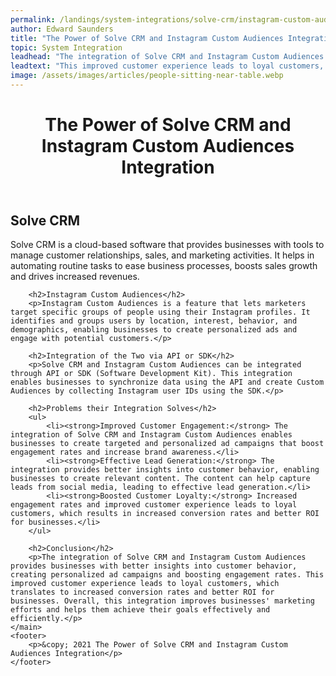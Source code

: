 ```yaml
---
permalink: /landings/system-integrations/solve-crm/instagram-custom-audiences
author: Edward Saunders
title: "The Power of Solve CRM and Instagram Custom Audiences Integration"
topic: System Integration
leadhead: "The integration of Solve CRM and Instagram Custom Audiences provides businesses with better insights into customer behavior, creating personalized ad campaigns and boosting engagement rates"
leadtext: "This improved customer experience leads to loyal customers, which translates to increased conversion rates and better ROI for businesses. Overall, this integration improves businesses' marketing efforts and helps them achieve their goals effectively and efficiently."
image: /assets/images/articles/people-sitting-near-table.webp
---
```

<div class="arttext">	<header>
		<h1>The Power of Solve CRM and Instagram Custom Audiences Integration</h1>
	</header>
	<main>
		<h2>Solve CRM</h2>
		<p>Solve CRM is a cloud-based software that provides businesses with tools to manage customer relationships, sales, and marketing activities. It helps in automating routine tasks to ease business processes, boosts sales growth and drives increased revenues.</p>

		<h2>Instagram Custom Audiences</h2>
		<p>Instagram Custom Audiences is a feature that lets marketers target specific groups of people using their Instagram profiles. It identifies and groups users by location, interest, behavior, and demographics, enabling businesses to create personalized ads and engage with potential customers.</p>

		<h2>Integration of the Two via API or SDK</h2>
		<p>Solve CRM and Instagram Custom Audiences can be integrated through API or SDK (Software Development Kit). This integration enables businesses to synchronize data using the API and create Custom Audiences by collecting Instagram user IDs using the SDK.</p>

		<h2>Problems their Integration Solves</h2>
		<ul>
			<li><strong>Improved Customer Engagement:</strong> The integration of Solve CRM and Instagram Custom Audiences enables businesses to create targeted and personalized ad campaigns that boost engagement rates and increase brand awareness.</li>
			<li><strong>Effective Lead Generation:</strong> The integration provides better insights into customer behavior, enabling businesses to create relevant content. The content can help capture leads from social media, leading to effective lead generation.</li>
			<li><strong>Boosted Customer Loyalty:</strong> Increased engagement rates and improved customer experience leads to loyal customers, which results in increased conversion rates and better ROI for businesses.</li>
		</ul>

		<h2>Conclusion</h2>
		<p>The integration of Solve CRM and Instagram Custom Audiences provides businesses with better insights into customer behavior, creating personalized ad campaigns and boosting engagement rates. This improved customer experience leads to loyal customers, which translates to increased conversion rates and better ROI for businesses. Overall, this integration improves businesses' marketing efforts and helps them achieve their goals effectively and efficiently.</p>
	</main>
	<footer>
		<p>&copy; 2021 The Power of Solve CRM and Instagram Custom Audiences Integration</p>
	</footer>
</div>